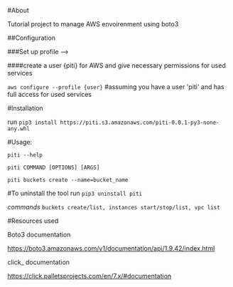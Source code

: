 
#About 

Tutorial project to manage AWS envoirenment using boto3


##Configuration

###Set up profile -->

####create a user {piti} for AWS and give necessary permissions for used services
        
`aws configure --profile {user}` #assuming you have a user 'piti' and has full access for used services



#Installation

run `pip3 install https://piti.s3.amazonaws.com/piti-0.0.1-py3-none-any.whl`


#Usage:


`piti --help`

`piti COMMAND [OPTIONS] [ARGS]`

`piti buckets create --name=bucket_name`


#To uninstall the tool run `pip3 uninstall piti`



*commands*  `buckets create/list, instances start/stop/list, vpc list`



#Resources used

Boto3 documentation

https://boto3.amazonaws.com/v1/documentation/api/1.9.42/index.html

click_ documentation

https://click.palletsprojects.com/en/7.x/#documentation